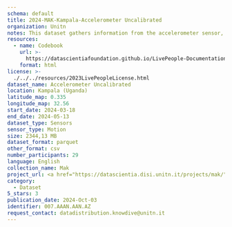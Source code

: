 ```yaml
---
schema: default
title: 2024-MAK-Kampala-Accelerometer Uncalibrated
organization: Unitn
notes: This dataset gathers information from the accelerometer sensor, returning uncalibrated values. Uncalibrated sensors provide more raw results and may include some bias but also contain fewer "jumps" from corrections applied through calibration. Some apps may prefer these uncalibrated results as smoother and more reliable.  It is part of the Makerere data collection, which contains data about the everyday life activities of students coming from Makerere University located in Uganda. The data were collected via questionnaires, data coming from 30 smartphone sensors associated to thousand self-reported annotations over a period of 8 weeks.
resources:
  - name: Codebook
    url: >-
      https://datascientiafoundation.github.io/LivePeople-Documentation/codebooks/2024-MAK-Kampala-accelerometeruncalibrated.html
    format: html
license: >-
  ./../../resources/2023LivePeopleLicense.html
dataset_name: Accelerometer Uncalibrated
location: Kampala (Uganda)
latitude_map: 0.335
longitude_map: 32.56
start_date: 2024-03-18 
end_date: 2024-05-13 
dataset_type: Sensors
sensor_type: Motion
size: 2344,13 MB
dataset_format: parquet
other_format: csv
number_participants: 29
language: English
collection_name: Mak
project_url: <a href="https://datascientia.disi.unitn.it/projects/mak/">https://datascientia.disi.unitn.it/projects/mak/</a>
category:
  - Dataset
5_stars: 3
publication_date: 2024-Oct-03
identifier: 007.AAAN.AAN.AZ
request_contact: datadistribution.knowdive@unitn.it
---
```

